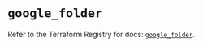 # `google_folder`

Refer to the Terraform Registry for docs: [`google_folder`](https://registry.terraform.io/providers/hashicorp/google/6.23.0/docs/resources/folder).
